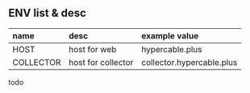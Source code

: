 ## ENV list & desc


| name | desc | example value |
| :-----| :---- | :---- |
| HOST | host for web | hypercable.plus |
| COLLECTOR | host for collector | collector.hypercable.plus |


todo